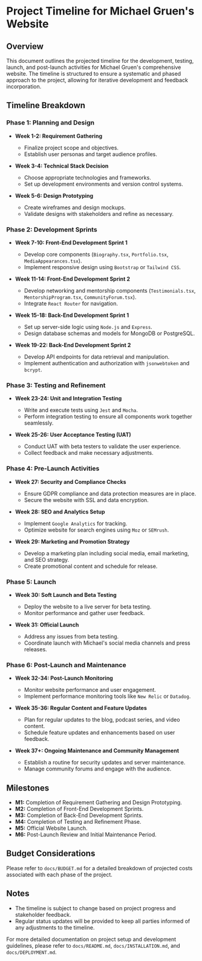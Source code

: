 # Project Timeline for Michael Gruen's Website

## Overview
This document outlines the projected timeline for the development, testing, launch, and post-launch activities for Michael Gruen's comprehensive website. The timeline is structured to ensure a systematic and phased approach to the project, allowing for iterative development and feedback incorporation.

## Timeline Breakdown

### Phase 1: Planning and Design
- **Week 1-2: Requirement Gathering**
  - Finalize project scope and objectives.
  - Establish user personas and target audience profiles.

- **Week 3-4: Technical Stack Decision**
  - Choose appropriate technologies and frameworks.
  - Set up development environments and version control systems.

- **Week 5-6: Design Prototyping**
  - Create wireframes and design mockups.
  - Validate designs with stakeholders and refine as necessary.

### Phase 2: Development Sprints
- **Week 7-10: Front-End Development Sprint 1**
  - Develop core components (`Biography.tsx`, `Portfolio.tsx`, `MediaAppearances.tsx`).
  - Implement responsive design using `Bootstrap` or `Tailwind CSS`.

- **Week 11-14: Front-End Development Sprint 2**
  - Develop networking and mentorship components (`Testimonials.tsx`, `MentorshipProgram.tsx`, `CommunityForum.tsx`).
  - Integrate `React Router` for navigation.

- **Week 15-18: Back-End Development Sprint 1**
  - Set up server-side logic using `Node.js` and `Express`.
  - Design database schemas and models for MongoDB or PostgreSQL.

- **Week 19-22: Back-End Development Sprint 2**
  - Develop API endpoints for data retrieval and manipulation.
  - Implement authentication and authorization with `jsonwebtoken` and `bcrypt`.

### Phase 3: Testing and Refinement
- **Week 23-24: Unit and Integration Testing**
  - Write and execute tests using `Jest` and `Mocha`.
  - Perform integration testing to ensure all components work together seamlessly.

- **Week 25-26: User Acceptance Testing (UAT)**
  - Conduct UAT with beta testers to validate the user experience.
  - Collect feedback and make necessary adjustments.

### Phase 4: Pre-Launch Activities
- **Week 27: Security and Compliance Checks**
  - Ensure GDPR compliance and data protection measures are in place.
  - Secure the website with SSL and data encryption.

- **Week 28: SEO and Analytics Setup**
  - Implement `Google Analytics` for tracking.
  - Optimize website for search engines using `Moz` or `SEMrush`.

- **Week 29: Marketing and Promotion Strategy**
  - Develop a marketing plan including social media, email marketing, and SEO strategy.
  - Create promotional content and schedule for release.

### Phase 5: Launch
- **Week 30: Soft Launch and Beta Testing**
  - Deploy the website to a live server for beta testing.
  - Monitor performance and gather user feedback.

- **Week 31: Official Launch**
  - Address any issues from beta testing.
  - Coordinate launch with Michael's social media channels and press releases.

### Phase 6: Post-Launch and Maintenance
- **Week 32-34: Post-Launch Monitoring**
  - Monitor website performance and user engagement.
  - Implement performance monitoring tools like `New Relic` or `Datadog`.

- **Week 35-36: Regular Content and Feature Updates**
  - Plan for regular updates to the blog, podcast series, and video content.
  - Schedule feature updates and enhancements based on user feedback.

- **Week 37+: Ongoing Maintenance and Community Management**
  - Establish a routine for security updates and server maintenance.
  - Manage community forums and engage with the audience.

## Milestones
- **M1:** Completion of Requirement Gathering and Design Prototyping.
- **M2:** Completion of Front-End Development Sprints.
- **M3:** Completion of Back-End Development Sprints.
- **M4:** Completion of Testing and Refinement Phase.
- **M5:** Official Website Launch.
- **M6:** Post-Launch Review and Initial Maintenance Period.

## Budget Considerations
Please refer to `docs/BUDGET.md` for a detailed breakdown of projected costs associated with each phase of the project.

## Notes
- The timeline is subject to change based on project progress and stakeholder feedback.
- Regular status updates will be provided to keep all parties informed of any adjustments to the timeline.

For more detailed documentation on project setup and development guidelines, please refer to `docs/README.md`, `docs/INSTALLATION.md`, and `docs/DEPLOYMENT.md`.